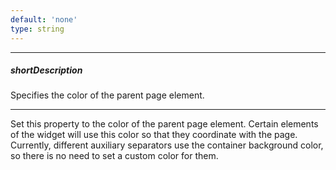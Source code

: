 ```yaml
---
default: 'none'
type: string
---
```

---
##### shortDescription
Specifies the color of the parent page element.

---
<p>Set this property to the color of the parent page element. Certain elements of the widget will use this color so that they coordinate with the page. Currently, different auxiliary separators use the container background color, so there is no need to set a custom color for them.</p>